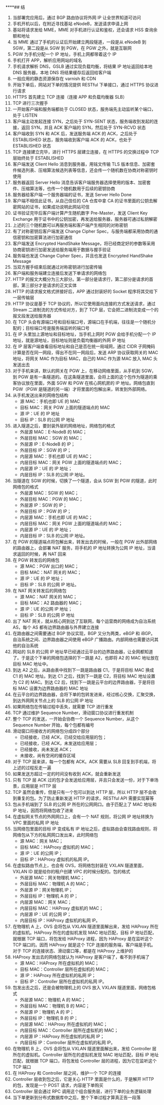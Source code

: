 ****## 结

1. 当部署完应用后，通过 BGP 路由协议将外网 IP 让全世界知道可访问
1. 手机开机以后，在附近寻找基站 eNodeB，发送请求申请上网
1. 基站将请求发给 MME，MME 对手机进行认证和鉴权，还会请求 HSS 查询余额和地址
1. 当 MME 通过了手机的认证后开始建立两段隧道，一段是从 eNodeB 到 SGW，第二段是从 SGW 到 PGW，在 PGW 之外，就是互联网
1. PGW 为手机分配一个 IP 地址，手机上网都带着这个 IP
1. 手机打开 APP，解析应用网站的域名
1. 手机请求解析 DNS，GSLB 通过实现负载均衡，将结果 IP 地址返回给本地 DNS 服务器，本地 DNS 将结果缓存后返回给客户端
1. 一般应用的静态资源保存在 varnish 和 CDN
1. 开始下单后，网站对下单的情况提供 RESTful 下单接口，通过 HTTPS 协议进行请求
1. HTTPS 首先建立 TCP 连接（连接 APP 和负载均衡器 SLB）
1. TCP 进行三次握手
1. 一开始客户端和服务端都处于 CLOSED 状态，服务端先主动监听某个端口，处于 LISTEN
1. 客户端主动发起连接 SYN，之后处于 SYN-SENT 状态，服务端收到发起的连接，返回 SYN，并且 ACK 客户端的 SYN，然后处于 SYN-RCVD 状态
1. 客户端收到 SYN 和 ACK 后，发送服务端 ACK 的 ACK，之后处于 ESTABLISHED 状态，服务端收到客户端 ACK 的 ACK，也处于 ESTABLISHED 状态
1. TCP 连接建立完毕，进行 HTTPS 层建立连接，在 HTTPS 的交换过程中 TCP 层始终处于 ESTABLISHED
1. 客户端发送 Client Hello 消息到服务器，用铭文传输 TLS 版本信息、加密套件候选列表、压缩算法候选列表等信息，还会传一个随机数在协商对称密钥时使用
1. 服务器返回 Server Hello 消息告诉客户端服务器选择使用的版本、加密套件、压缩算法等，也传一个随机数用于后续的密钥协商
1. 服务器给客户端一个服务器端的证书，发送 Server Hello Done
1. 客户端不相信此证书，从自己信任的 CA 仓库中拿 CA 的证书里面的公钥去解密网站的证书，如果成功说明此网站可信
1. 证书验证完毕后客户端计算产生随机数字 Pre-Master，发送 Client Key Exchange 用于证书中的公钥加密，再发送给服务器，服务器可通过私钥解密
1. 上述的三个随机数可以再服务端和客户端产生相同的对称密钥
1. 有了对称密钥后客户端发送 Change Cipher Spec，与服务端都采用协商的通信密钥和加密算法进行加密通信
1. 客户端发送 Encrypted HandShake Message，将已经商定好的参数等采用协商密钥进行加密发送给服务端用于数据与握手验证
1. 服务端也发送 Change Cipher Spec，并且也发送 Encrypted HandShake Message
1. 当双方握手结束后就通过对称密钥进行加密传输
1. 客户端和服务端建立连接后发送下单请求的网络包
1. HTTP 的报文大概分为三大部分。第一部分是请求行，第二部分是请求的首部，第三部分才是请求的正文实体
1. HTTP 的请求报文格式拼接好后，APP 通过封装好的 Socket 程序将其交给下一层传输层
1. HTTP 协议是基于 TCP 协议的，所以它使用面向连接的方式发送请求，通过 Stream 二进制流的方式传给对方，到了 TCP 层，它会把二进制流变成一个的报文段发送给服务器
1. 在 TCP 头会有源端口号和目标端口号，源端口在手机端，往往是一个随机分配的；目标端口号是服务端监听的端口号
1. 在 IP 头里加上源地址和目标地址，当手机上网时 PGW 会给手机分配一个 IP 地址，就是源地址，目标地址则是负载均衡器的外网 IP 地址
1. 在 IP 层客户端查看目标地址和自己是否在统一局域网，通过 CIDR 子网掩码计算是否在同一网段，得出不在同一网段后，发送 ARP 协议获取网关的 MAC 地址，将网关 MAC 作为目标 MAC，自己的 MAC 作为源 MAC 放入 MAC 头发送出去
1. 对于手机来讲，默认的网关在 PGW 上，在移动网络里面，从手机到 SGW， 到 PGW 是有一条隧道的。在这条隧道里面，会将上面的这个包作为隧道的乘客协议放在里面，外面 SGW 和 PGW 在核心网机房的 IP 地址。网络包直到 PGW（PGW 是隧道的另一端）才将里面的包解出来，转发到外部网络。
1. 从手机发送出来的网络包结构
   - 源 MAC：手机也即 UE 的 MAC
   - 目标 MAC：网关 PGW 上面的隧道端点的 MAC
   - 源 IP：UE 的 IP 地址
   - 目标 IP：SLB 的公网 IP 地址
1. 进入隧道之后，要封装外层的网络地址，网络包的格式
   - 外层源 MAC：E-NodeB 的 MAC；
   - 外层目标 MAC：SGW 的 MAC；
   - 外层源 IP：E-NodeB 的 IP；
   - 外层目标 IP：SGW 的 IP；
   - 内层源 MAC：手机也即 UE 的 MAC；
   - 内层目标 MAC：网关 PGW 上面的隧道端点的 MAC；
   - 内层源 IP：UE 的 IP 地址；
   - 内层目标 IP：SLB 的公网 IP 地址。
1. 当隧道在 SGW 的时候，切换了一个隧道，会从 SGW 到 PGW 的隧道，此时网络包的格式
   - 外层源 MAC：SGW 的 MAC；
   - 外层目标 MAC：PGW 的 MAC；
   - 外层源 IP：SGW 的 IP；
   - 外层目标 IP：PGW 的 IP；
   - 内层源 MAC：手机也即 UE 的 MAC；
   - 内层目标 MAC：网关 PGW 上面的隧道端点的 MAC；
   - 内层源 IP：UE 的 IP 地址；
   - 内层目标 IP：SLB 的公网 IP 地址。
1. 在 PGW 的隧道端点将包解出来，转发出去的时候，一般在 PGW 出外部网络的路由器上，会部署 NAT 服务，将手机的 IP 地址转换为公网 IP 地址，当请求返回的时候，再 NAT 回来
1. 在 PGW 转发后的网络包
   - 源 MAC：PGW 出口的 MAC；
   - 目标 MAC：NAT 网关的 MAC；
   - 源 IP：UE 的 IP 地址；
   - 目标 IP：SLB 的公网 IP 地址。
1. 在 NAT 网关转发后的网络包
   - 源 MAC：NAT 网关的 MAC；
   - 目标 MAC：A2 路由器的 MAC；
   - 源 IP：UE 的公网 IP 地址；
   - 目标 IP：SLB 的公网 IP 地址
1. 出了 NAT 网关，就从核心网到达了互联网，每个运营商的网络成为自治系统 AS，每个 AS 都有边界路由器与外界建立连接
1. 在路由器之间需要通过 BGP 协议实现，BGP 又分为两类，eBGP 和 iBGP。自治系统之间、边界路由器之间使用 eBGP 广播路由。内部网络也需要访问其他的自治系统
1. 网站的 SLB 的公网 IP 地址早已经通过云平台的边界路由器，让全网都知道了。于是这个下单的网络包选择的下一跳是 A2，也即将 A2 的 MAC 地址放在目标 MAC 地址中。
1. 到达 A2 之后，从路由表中找到下一跳是路由器 C1，于是将目标 MAC 换成 C1 的 MAC 地址。到达 C1 之后，找到下一跳是 C2，将目标 MAC 地址设置为 C2 的 MAC。到达 C2 后，找到下一跳是云平台的边界路由器，于是将目标 MAC 设置为边界路由器的 MAC 地址
1. 在云平台的边界路由器，会将下单的包转发进来，经过核心交换，汇聚交换，到达外网网关节点上的 SLB 的公网 IP 地址
1. 如果网络包在传输过程中丢失，就需要 TCP 进行重发
1. TCP 通过维护 Sequence Number，滑动窗口协议进行重发机制
1. 整个 TCP 的发送，一开始会协商一个 Sequence Number，从这个 Sequence Number 开始，每个包都有编号
1. 滑动窗口将接收方的网络包分成四个部分
   - 已经接收，已经 ACK，已经交给应用层的包；
   - 已经接收，已经 ACK，未发送给应用层；
   - 已经接收，尚未发送 ACK；
   - 未接收，尚有空闲的缓存区域
1. 对于 TCP 层来讲，每一个包都有 ACK。ACK 需要从 SLB 回复到手机端，将上述的过程反走一遍
1. 如果发送方超过一定的时间没有收到 ACK，就会重新发送
1. 只有 TCP 层 ACK 过的包才会发送给应用层，并且只会发送一份，对于下单场景，应用层是 HTTP 层
1. TCP 虽然会重传，但是只有一个包可以到达 HTTP 层，所以 HTTP 层不会收到重复的包。为了防止重新发送 HTTP 的请求，RESTful API 需要实现幂等
1. 包从手机端到了 SLB 的公网 IP 所在的公网网口。由于匹配上了 MAC 地址和 IP 地址，因而将网络包收了进来
1. 在虚拟网关节点的外网网口上，会有一个 NAT 规则，将公网 IP 地址转换为 VPC 里面的私网 IP 地址
1. 当网络包里面的目标 IP 变成私有 IP 地址之后，虚拟路由会查找路由规则，将网络包从下方的私网网口发出来，此时网络包
   - 源 MAC：网关 MAC；
   - 目标 MAC：HAProxy 虚拟机的 MAC；
   - 源 IP：UE 的公网 IP；
   - 目标 IP：HAProxy 虚拟机的私网 IP。
1. 在虚拟路由节点上，也会有 OVS，将网络包封装在 VXLAN 隧道里面，VXLAN ID 就是给你的租户创建 VPC 的时候分配的。包的格式
   - 外层源 MAC：网关物理机 MAC；
   - 外层目标 MAC：物理机 A 的 MAC；
   - 外层源 IP：网关物理机 IP；
   - 外层目标 IP：物理机 A 的 IP；
   - 内层源 MAC：网关 MAC；
   - 内层目标 MAC：HAProxy 虚拟机的 MAC；
   - 内层源 IP：UE 的公网 IP；
   - 内层目标 IP：HAProxy 虚拟机的私网 IP。
1. 在物理机 A 上，OVS 会将包从 VXLAN 隧道里面解出来，发给 HAProxy 所在的虚拟机。HAProxy 所在的虚拟机发现 MAC 地址匹配，目标 IP 地址匹配，就根据 TCP 端口，将包发给 HAProxy 进程，因为 HAProxy 是在监听这个 TCP 端口的。因而 HAProxy 就是这个 TCP 连接的服务端，客户端是手机。对于 TCP 的连接状态、滑动窗口等，都是在 HAProxy 上维护的
1. HAProxy 发出去的网络包就认为 HAProxy 是客户端了，看不到手机端了
   - 源 MAC：HAProxy 所在虚拟机的 MAC；
   - 目标 MAC：Controller 层所在虚拟机的 MAC；
   - 源 IP：HAProxy 所在虚拟机的私网 IP；
   - 目标 IP：Controller 层所在虚拟机的私网 IP。
1. 包发出去之后，还是会被物理机上的 OVS 放入 VXLAN 隧道里面，网络包格式
   - 外层源 MAC：物理机 A 的 MAC；
   - 外层目标 MAC：物理机 B 的 MAC；
   - 外层源 IP：物理机 A 的 IP；
   - 外层目标 IP：物理机 B 的 IP；
   - 内层源 MAC：HAProxy 所在虚拟机的 MAC；
   - 内层目标 MAC：Controller 层所在虚拟机的 MAC；
   - 内层源 IP：HAProxy 所在虚拟机的私网 IP；
   - 内层目标 IP：Controller 层所在虚拟机的私网 IP。
1. 在物理机 B 上，OVS 会将包从 VXLAN 隧道里面解出来，发给 Controller 层所在的虚拟机。Controller 层所在的虚拟机发现 MAC 地址匹配，目标 IP 地址匹配，就根据 TCP 端口，将包发给 Controller 层的进程，因为它在监听这个 TCP 端口
1. 在 HAProxy 和 Controller 层之间，维护一个 TCP 的连接
1. Controller 层收到包之后，它是关心 HTTP 里面是什么的，于是解开 HTTP 的包，发现是一个 POST 请求，内容是下单购买
1. Controller 层会通过 RPC 调用这个组合服务层，进行下单的业务逻辑处理
1. 当下单更新到分布式数据库中之后，整个下单过程才算真正告一段落
